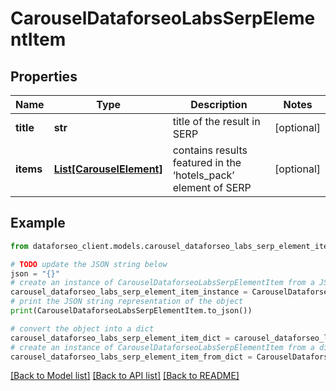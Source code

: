 # CarouselDataforseoLabsSerpElementItem


## Properties

Name | Type | Description | Notes
------------ | ------------- | ------------- | -------------
**title** | **str** | title of the result in SERP | [optional] 
**items** | [**List[CarouselElement]**](CarouselElement.md) | contains results featured in the ‘hotels_pack’ element of SERP | [optional] 

## Example

```python
from dataforseo_client.models.carousel_dataforseo_labs_serp_element_item import CarouselDataforseoLabsSerpElementItem

# TODO update the JSON string below
json = "{}"
# create an instance of CarouselDataforseoLabsSerpElementItem from a JSON string
carousel_dataforseo_labs_serp_element_item_instance = CarouselDataforseoLabsSerpElementItem.from_json(json)
# print the JSON string representation of the object
print(CarouselDataforseoLabsSerpElementItem.to_json())

# convert the object into a dict
carousel_dataforseo_labs_serp_element_item_dict = carousel_dataforseo_labs_serp_element_item_instance.to_dict()
# create an instance of CarouselDataforseoLabsSerpElementItem from a dict
carousel_dataforseo_labs_serp_element_item_from_dict = CarouselDataforseoLabsSerpElementItem.from_dict(carousel_dataforseo_labs_serp_element_item_dict)
```
[[Back to Model list]](../README.md#documentation-for-models) [[Back to API list]](../README.md#documentation-for-api-endpoints) [[Back to README]](../README.md)


